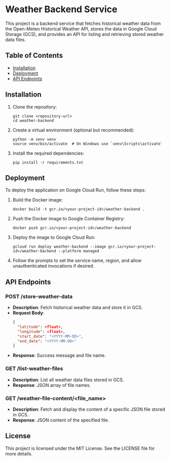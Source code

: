 # Weather Backend Service

This project is a backend service that fetches historical weather data from the Open-Meteo Historical Weather API, stores the data in Google Cloud Storage (GCS), and provides an API for listing and retrieving stored weather data files.

## Table of Contents

- [Installation](#installation)
- [Deployment](#deployment)
- [API Endpoints](#api-endpoints)

## Installation

1. Clone the repository:
   ```
   git clone <repository-url>
   cd weather-backend
   ```

2. Create a virtual environment (optional but recommended):
   ```
   python -m venv venv
   source venv/bin/activate  # On Windows use `venv\Scripts\activate`
   ```

3. Install the required dependencies:
   ```
   pip install -r requirements.txt
   ```

## Deployment

To deploy the application on Google Cloud Run, follow these steps:

1. Build the Docker image:
   ```
   docker build -t gcr.io/<your-project-id>/weather-backend .
   ```

2. Push the Docker image to Google Container Registry:
   ```
   docker push gcr.io/<your-project-id>/weather-backend
   ```

3. Deploy the image to Google Cloud Run:
   ```
   gcloud run deploy weather-backend --image gcr.io/<your-project-id>/weather-backend --platform managed
   ```

4. Follow the prompts to set the service name, region, and allow unauthenticated invocations if desired.

## API Endpoints

### POST /store-weather-data

- **Description**: Fetch historical weather data and store it in GCS.
- **Request Body**:
  ```json
  {
    "latitude": <float>,
    "longitude": <float>,
    "start_date": "<YYYY-MM-DD>",
    "end_date": "<YYYY-MM-DD>"
  }
  ```
- **Response**: Success message and file name.

### GET /list-weather-files

- **Description**: List all weather data files stored in GCS.
- **Response**: JSON array of file names.

### GET /weather-file-content/<file_name>

- **Description**: Fetch and display the content of a specific JSON file stored in GCS.
- **Response**: JSON content of the specified file.

## License

This project is licensed under the MIT License. See the LICENSE file for more details.